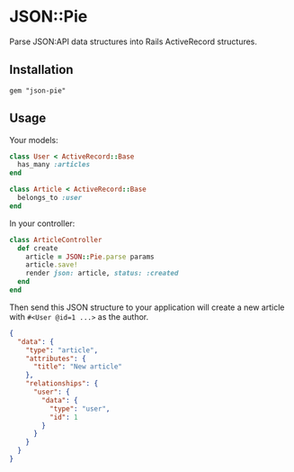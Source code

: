 # JSON::Pie

Parse JSON:API data structures into Rails ActiveRecord structures.

## Installation

```
gem "json-pie"
```

## Usage

Your models:

```ruby
class User < ActiveRecord::Base
  has_many :articles
end

class Article < ActiveRecord::Base
  belongs_to :user
end
```

In your controller:

```ruby
class ArticleController
  def create
    article = JSON::Pie.parse params
    article.save!
    render json: article, status: :created
  end
end
```

Then send this JSON structure to your application will create a new article with `#<User @id=1 ...>` as the author.

```json
{
  "data": {
    "type": "article",
    "attributes": {
      "title": "New article"
    },
    "relationships": {
      "user": {
        "data": {
          "type": "user",
          "id": 1
        }
      }
    }
  }
}
```

